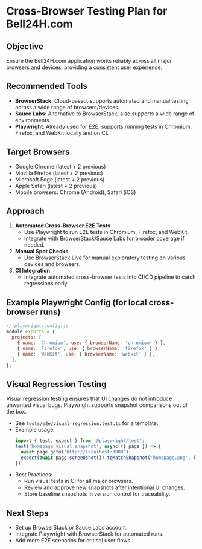 # Cross-Browser Testing Plan for Bell24H.com

## Objective
Ensure the Bell24H.com application works reliably across all major browsers and devices, providing a consistent user experience.

## Recommended Tools
- **BrowserStack**: Cloud-based, supports automated and manual testing across a wide range of browsers/devices.
- **Sauce Labs**: Alternative to BrowserStack, also supports a wide range of environments.
- **Playwright**: Already used for E2E, supports running tests in Chromium, Firefox, and WebKit locally and on CI.

## Target Browsers
- Google Chrome (latest + 2 previous)
- Mozilla Firefox (latest + 2 previous)
- Microsoft Edge (latest + 2 previous)
- Apple Safari (latest + 2 previous)
- Mobile browsers: Chrome (Android), Safari (iOS)

## Approach
1. **Automated Cross-Browser E2E Tests**
   - Use Playwright to run E2E tests in Chromium, Firefox, and WebKit.
   - Integrate with BrowserStack/Sauce Labs for broader coverage if needed.
2. **Manual Spot Checks**
   - Use BrowserStack Live for manual exploratory testing on various devices and browsers.
3. **CI Integration**
   - Integrate automated cross-browser tests into CI/CD pipeline to catch regressions early.

## Example Playwright Config (for local cross-browser runs)
```js
// playwright.config.js
module.exports = {
  projects: [
    { name: 'Chromium', use: { browserName: 'chromium' } },
    { name: 'Firefox', use: { browserName: 'firefox' } },
    { name: 'WebKit', use: { browserName: 'webkit' } },
  ],
};
```

## Visual Regression Testing
Visual regression testing ensures that UI changes do not introduce unwanted visual bugs. Playwright supports snapshot comparisons out of the box.

- See `tests/e2e/visual-regression.test.ts` for a template.
- Example usage:
  ```ts
  import { test, expect } from '@playwright/test';
  test('homepage visual snapshot', async ({ page }) => {
    await page.goto('http://localhost:3000');
    expect(await page.screenshot()).toMatchSnapshot('homepage.png', { threshold: 0.2 });
  });
  ```
- Best Practices:
  - Run visual tests in CI for all major browsers.
  - Review and approve new snapshots after intentional UI changes.
  - Store baseline snapshots in version control for traceability.

## Next Steps
- Set up BrowserStack or Sauce Labs account.
- Integrate Playwright with BrowserStack for automated runs.
- Add more E2E scenarios for critical user flows.
